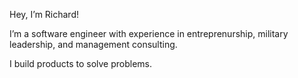 Hey, I’m Richard! 

I’m a software engineer with experience in entreprenurship, military leadership, and management consulting.

I build products to solve problems.

<!---
richardyoungdev/richardyoungdev is a ✨ special ✨ repository because its `README.md` (this file) appears on your GitHub profile.
You can click the Preview link to take a look at your changes.
--->
